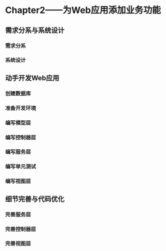 # Chapter2——为Web应用添加业务功能
## 需求分系与系统设计
### 需求分系
### 系统设计

## 动手开发Web应用
### 创建数据库
### 准备开发环境
### 编写模型层
### 编写控制器层
### 编写服务层
### 编写单元测试
### 编写视图层

## 细节完善与代码优化
### 完善服务层
### 完善控制器层
### 完善视图层 
